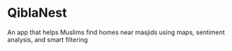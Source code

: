 # QiblaNest
An app that helps Muslims find homes near masjids using maps, sentiment analysis, and smart filtering
